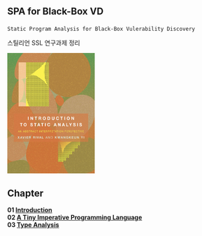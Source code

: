 ## SPA for Black-Box VD

`Static Program Analysis for Black-Box Vulerability Discovery` <br>

스틸리언 SSL 연구과제 정리 <br>

<img src="img/SPA_Front.png" width=200><br>

## Chapter
**01 [Introduction](https://github.com/waeandway/SPA/blob/master/Chapter/01.md)** <br>
**02 [A Tiny Imperative Programming Language](https://github.com/waeandway/SPA/blob/master/Chapter/02.md)** <br>
**03 [Type Analysis]()** <br>
